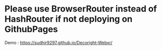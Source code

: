 # Please use BrowserRouter instead of HashRouter if not deploying on GithubPages

Demo : https://sudhir9297.github.io/Decoright-Webxr/
